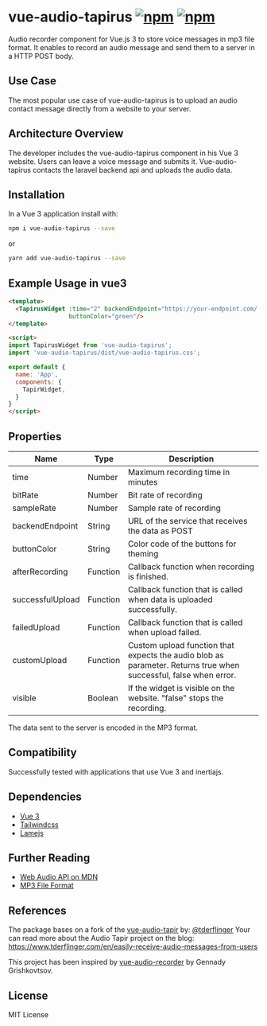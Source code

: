 # vue-audio-tapirus [![npm](https://img.shields.io/npm/v/vue-audio-tapir)](https://www.npmjs.com/package/vue-audio-tapir) [![npm](https://img.shields.io/npm/l/vue-audio-tapir)](https://www.npmjs.com/package/vue-audio-tapir)

Audio recorder component for Vue.js 3 to store voice messages in mp3 file format. It enables to record an audio message 
and send them to a server in a HTTP POST body.

## Use Case

The most popular use case of vue-audio-tapirus is to upload an audio contact message directly from a website to your server.
 
## Architecture Overview

The developer includes the vue-audio-tapirus component in his Vue 3 website. Users can leave 
a voice message and submits it. Vue-audio-tapirus contacts the laravel backend api and uploads the audio data. 

## Installation

In a Vue 3 application install with:

```bash
npm i vue-audio-tapirus --save
```

or
```bash
yarn add vue-audio-tapirus --save
```

## Example Usage in vue3

```html
<template>
  <TapirusWidget :time="2" backendEndpoint="https://your-endpoint.com/.netlify/functions/audio-message" 
                 buttonColor="green"/>
</template>

<script>
import TapirusWidget from 'vue-audio-tapirus';
import 'vue-audio-tapirus/dist/vue-audio-tapirus.css';

export default {
  name: 'App',
  components: {
    TapirWidget,
  }
}
</script>
```

## Properties

| Name             | Type     | Description                                                                                                      | 
|------------------|----------|------------------------------------------------------------------------------------------------------------------|
| time             | Number   | Maximum recording time in minutes                                                                                |
| bitRate          | Number   | Bit rate of recording                                                                                            |
| sampleRate       | Number   | Sample rate of recording                                                                                         |
| backendEndpoint  | String   | URL of the service that receives the data as POST                                                                |
| buttonColor      | String   | Color code of the buttons for theming                                                                            |
| afterRecording   | Function | Callback function when recording is finished.                                                                    |
| successfulUpload | Function | Callback function that is called when data is uploaded successfully.                                             |
| failedUpload     | Function | Callback function that is called when upload failed.                                                             |
| customUpload     | Function | Custom upload function that expects the audio blob as parameter. Returns true when successful, false when error. |
| visible          | Boolean  | If the widget is visible on the website. "false" stops the recording.                                            |                                                                                          |

The data sent to the server is encoded in the MP3 format.

## Compatibility

Successfully tested with applications that use Vue 3 and inertiajs. 

## Dependencies

- [Vue 3](https://v3.vuejs.org/)
- [Tailwindcss](https://tailwindcss.com/)
- [Lamejs](https://github.com/zhuker/lamejs)

## Further Reading

- [Web Audio API on MDN](https://developer.mozilla.org/en-US/docs/Web/API/Web_Audio_API)
- [MP3 File Format](https://en.wikipedia.org/wiki/MP3)

## References

The package bases on a fork of the [vue-audio-tapir](https://github.com/tderflinger/vue-audio-tapir) by: [@tderflinger](https://twitter.com/tderflinger)
Your can read more about the Audio Tapir project on the blog:
https://www.tderflinger.com/en/easily-receive-audio-messages-from-users

This project has been inspired by [vue-audio-recorder](https://github.com/grishkovelli/vue-audio-recorder) by Gennady Grishkovtsov.

## License

MIT License
